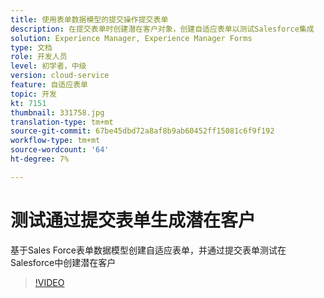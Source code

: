```yaml
---
title: 使用表单数据模型的提交操作提交表单
description: 在提交表单时创建潜在客户对象，创建自适应表单以测试Salesforce集成
solution: Experience Manager, Experience Manager Forms
type: 文档
role: 开发人员
level: 初学者，中级
version: cloud-service
feature: 自适应表单
topic: 开发
kt: 7151
thumbnail: 331758.jpg
translation-type: tm+mt
source-git-commit: 67be45dbd72a8af8b9ab60452ff15081c6f9f192
workflow-type: tm+mt
source-wordcount: '64'
ht-degree: 7%

---
```



# 测试通过提交表单生成潜在客户

基于Sales Force表单数据模型创建自适应表单，并通过提交表单测试在Salesforce中创建潜在客户

>[!VIDEO](https://video.tv.adobe.com/v/331758?quality=12&learn=on)
